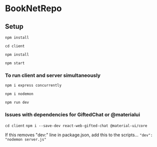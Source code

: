 # BookNetRepo

## Setup
`npm install`

`cd client`

`npm install`

`npm start`

### To run client and server simultaneously
`npm i express concurrently`

`npm i nodemon`

`npm run dev`

### Issues with dependencies for GiftedChat or @materialui
`cd client`
`npm i --save-dev react-web-gifted-chat @material-ui/core`

If this removes "dev:" line in package.json, add this to the scripts...
`"dev": "nodemon server.js"`
